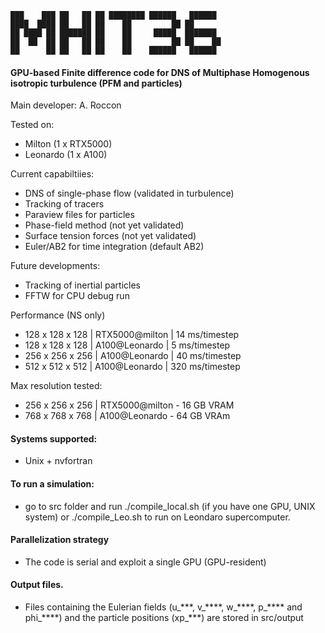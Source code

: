 
~~~text
███    ███ ██   ██ ██ ████████ ██████   ██████  
████  ████ ██   ██ ██    ██         ██ ██       
██ ████ ██ ███████ ██    ██     █████  ███████  
██  ██  ██ ██   ██ ██    ██         ██ ██    ██ 
██      ██ ██   ██ ██    ██    ██████   ██████         
~~~


#### GPU-based Finite difference code for DNS of Multiphase Homogenous isotropic turbulence (PFM and particles)

Main developer: A. Roccon 

Tested on:
* Milton (1 x RTX5000)
* Leonardo (1 x A100)

Current capabiltiies:
* DNS of single-phase flow (validated in turbulence)
* Tracking of tracers
* Paraview files for particles
* Phase-field method (not yet validated)
* Surface tension forces (not yet validated)
* Euler/AB2 for time integration (default AB2)

Future developments:
* Tracking of inertial particles
* FFTW for CPU debug run 

Performance (NS only)
* 128 x 128 x 128 | RTX5000@milton |  14 ms/timestep
* 128 x 128 x 128 | A100@Leonardo  |   5 ms/timestep
* 256 x 256 x 256 | A100@Leonardo  |  40 ms/timestep
* 512 x 512 x 512 | A100@Leonardo  | 320 ms/timestep


Max resolution tested:
* 256 x 256 x 256 | RTX5000@milton - 16 GB VRAM
* 768 x 768 x 768 | A100@Leonardo - 64 GB VRAm

#### Systems supported:
* Unix + nvfortran 

#### To run a simulation:
* go to src folder and run ./compile_local.sh (if you have one GPU, UNIX system) or ./compile_Leo.sh to run on Leondaro supercomputer.

#### Parallelization strategy
* The code is serial and exploit a single GPU (GPU-resident)

#### Output files.
* Files containing the Eulerian fields (u\_\*\*\*, v\_\*\*\*\*, w\_\*\*\*\*, p\_\*\*\*\* and phi\_\*\*\*\*) and the particle positions (xp\_\*\*\*) are stored in src/output

